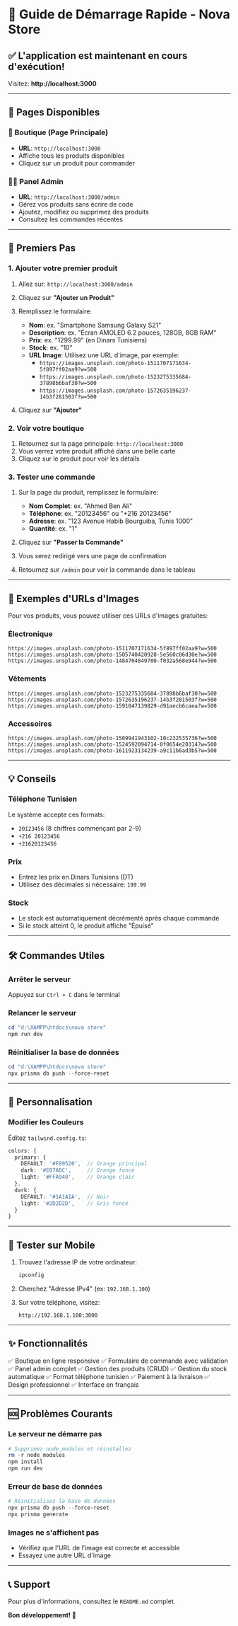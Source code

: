 # 🚀 Guide de Démarrage Rapide - Nova Store

## ✅ L'application est maintenant en cours d'exécution!

Visitez: **http://localhost:3000**

---

## 📍 Pages Disponibles

### 🏪 Boutique (Page Principale)
- **URL**: `http://localhost:3000`
- Affiche tous les produits disponibles
- Cliquez sur un produit pour commander

### 👨‍💼 Panel Admin
- **URL**: `http://localhost:3000/admin`
- Gérez vos produits sans écrire de code
- Ajoutez, modifiez ou supprimez des produits
- Consultez les commandes récentes

---

## 🎯 Premiers Pas

### 1. Ajouter votre premier produit

1. Allez sur: `http://localhost:3000/admin`
2. Cliquez sur **"Ajouter un Produit"**
3. Remplissez le formulaire:
   - **Nom**: ex. "Smartphone Samsung Galaxy S21"
   - **Description**: ex. "Écran AMOLED 6.2 pouces, 128GB, 8GB RAM"
   - **Prix**: ex. "1299.99" (en Dinars Tunisiens)
   - **Stock**: ex. "10"
   - **URL Image**: Utilisez une URL d'image, par exemple:
     - `https://images.unsplash.com/photo-1511707171634-5f897ff02aa9?w=500`
     - `https://images.unsplash.com/photo-1523275335684-37898b6baf30?w=500`
     - `https://images.unsplash.com/photo-1572635196237-14b3f281503f?w=500`

4. Cliquez sur **"Ajouter"**

### 2. Voir votre boutique

1. Retournez sur la page principale: `http://localhost:3000`
2. Vous verrez votre produit affiché dans une belle carte
3. Cliquez sur le produit pour voir les détails

### 3. Tester une commande

1. Sur la page du produit, remplissez le formulaire:
   - **Nom Complet**: ex. "Ahmed Ben Ali"
   - **Téléphone**: ex. "20123456" ou "+216 20123456"
   - **Adresse**: ex. "123 Avenue Habib Bourguiba, Tunis 1000"
   - **Quantité**: ex. "1"

2. Cliquez sur **"Passer la Commande"**
3. Vous serez redirigé vers une page de confirmation

4. Retournez sur `/admin` pour voir la commande dans le tableau

---

## 🎨 Exemples d'URLs d'Images

Pour vos produits, vous pouvez utiliser ces URLs d'images gratuites:

### Électronique
```
https://images.unsplash.com/photo-1511707171634-5f897ff02aa9?w=500
https://images.unsplash.com/photo-1505740420928-5e560c06d30e?w=500
https://images.unsplash.com/photo-1484704849700-f032a568e944?w=500
```

### Vêtements
```
https://images.unsplash.com/photo-1523275335684-37898b6baf30?w=500
https://images.unsplash.com/photo-1572635196237-14b3f281503f?w=500
https://images.unsplash.com/photo-1591047139829-d91aecb6caea?w=500
```

### Accessoires
```
https://images.unsplash.com/photo-1509941943102-10c232535736?w=500
https://images.unsplash.com/photo-1524592094714-0f0654e20314?w=500
https://images.unsplash.com/photo-1611923134239-a9c11b6ad3b5?w=500
```

---

## 💡 Conseils

### Téléphone Tunisien
Le système accepte ces formats:
- `20123456` (8 chiffres commençant par 2-9)
- `+216 20123456`
- `+21620123456`

### Prix
- Entrez les prix en Dinars Tunisiens (DT)
- Utilisez des décimales si nécessaire: `199.99`

### Stock
- Le stock est automatiquement décrémenté après chaque commande
- Si le stock atteint 0, le produit affiche "Épuisé"

---

## 🛠️ Commandes Utiles

### Arrêter le serveur
Appuyez sur `Ctrl + C` dans le terminal

### Relancer le serveur
```powershell
cd "d:\XAMPP\htdocs\nova store"
npm run dev
```

### Réinitialiser la base de données
```powershell
cd "d:\XAMPP\htdocs\nova store"
npx prisma db push --force-reset
```

---

## 🎨 Personnalisation

### Modifier les Couleurs

Éditez `tailwind.config.ts`:
```typescript
colors: {
  primary: {
    DEFAULT: '#F89520',  // Orange principal
    dark: '#E07A0C',     // Orange foncé
    light: '#FFA940',    // Orange clair
  },
  dark: {
    DEFAULT: '#1A1A1A',  // Noir
    light: '#2D2D2D',    // Gris foncé
  }
}
```

---

## 📱 Tester sur Mobile

1. Trouvez l'adresse IP de votre ordinateur:
   ```powershell
   ipconfig
   ```

2. Cherchez "Adresse IPv4" (ex: `192.168.1.100`)

3. Sur votre téléphone, visitez:
   ```
   http://192.168.1.100:3000
   ```

---

## ✨ Fonctionnalités

✅ Boutique en ligne responsive
✅ Formulaire de commande avec validation
✅ Panel admin complet
✅ Gestion des produits (CRUD)
✅ Gestion du stock automatique
✅ Format téléphone tunisien
✅ Paiement à la livraison
✅ Design professionnel
✅ Interface en français

---

## 🆘 Problèmes Courants

### Le serveur ne démarre pas
```powershell
# Supprimez node_modules et réinstallez
rm -r node_modules
npm install
npm run dev
```

### Erreur de base de données
```powershell
# Réinitialisez la base de données
npx prisma db push --force-reset
npx prisma generate
```

### Images ne s'affichent pas
- Vérifiez que l'URL de l'image est correcte et accessible
- Essayez une autre URL d'image

---

## 📞 Support

Pour plus d'informations, consultez le `README.md` complet.

**Bon développement! 🚀**
